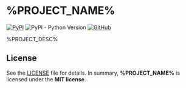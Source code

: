 # %PROJECT_NAME%

[![PyPI](https://img.shields.io/pypi/v/%PROJECT_NAME%?style=flat-square)](https://pypi.org/project/%PROJECT_NAME%/)
![PyPI - Python Version](https://img.shields.io/pypi/pyversions/%PROJECT_NAME%?style=flat-square)
[![GitHub](https://img.shields.io/github/license/%GITHUB_ID%/%PROJECT_NAME%?style=flat-square)](https://github.com/%GITHUB_ID%/%PROJECT_NAME%/)

%PROJECT_DESC%

## License

See the [LICENSE](./LICENSE) file for details. In summary,
**%PROJECT_NAME%** is licensed under the **MIT license**.
